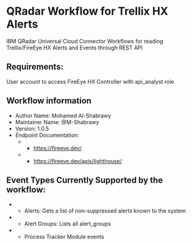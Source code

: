 # QRadar Workflow for Trellix HX Alerts
IBM QRadar Universal Cloud Connector Workflows for reading Trellix/FireEye HX Alerts and Events through REST API

## Requirements:
User account to access FireEye HX Controller with api_analyst role

## Workflow information
- Author Name: Mohamed Al-Shabrawy
- Maintainer Name: @M-Shabrawy
- Version: 1.0.5
- Endpoint Documentation:
  - - https://fireeye.dev/
  - - https://fireeye.dev/apis/lighthouse/
  
## Event Types Currently Supported by the workflow:
-   -  Alerts: Gets a list of non-suppressed alerts known to the system
-   -  Alert Groups: Lists all alert_groups
-   -  Process Tracker Module events
